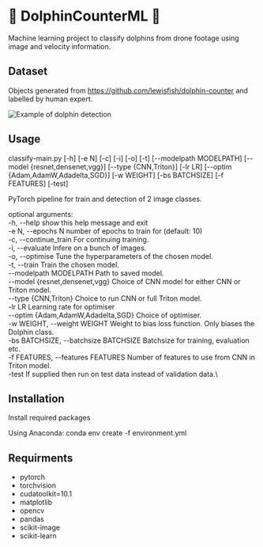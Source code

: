 # :dolphin: DolphinCounterML :dolphin:
Machine learning project to classify dolphins from drone footage using image and velocity information.

## Dataset 
Objects generated from https://github.com/lewisfish/dolphin-counter and labelled by human expert.

![Example of dolphin detection](https://raw.githubusercontent.com/lewisfish/dolphin-counter/master/example.png)


## Usage

classify-main.py [-h] [-e N] [-c] [-i] [-o] [-t] [--modelpath MODELPATH] [--model {resnet,densenet,vgg}] [--type {CNN,Triton}] [-lr LR] [--optim {Adam,AdamW,Adadelta,SGD}] [-w WEIGHT] [-bs BATCHSIZE] [-f FEATURES] [-test]

PyTorch pipeline for train and detection of 2 image classes.

optional arguments:\
  -h, --help            show this help message and exit\
  -e N, --epochs N      number of epochs to train for (default: 10)\
  -c, --continue_train  For continuing training.\
  -i, --evaluate        Infere on a bunch of images.\
  -o, --optimise        Tune the hyperparameters of the chosen model.\
  -t, --train           Train the chosen model.\
  --modelpath MODELPATH Path to saved model.\
  --model {resnet,densenet,vgg} Choice of CNN model for either CNN or Triton model.\
  --type {CNN,Triton}   Choice to run CNN or full Triton model.\
  -lr LR                Learning rate for optimiser\
  --optim {Adam,AdamW,Adadelta,SGD} Choice of optimiser.\
  -w WEIGHT, --weight WEIGHT Weight to bias loss function. Only biases the Dolphin class.\
  -bs BATCHSIZE, --batchsize BATCHSIZE Batchsize for training, evaluation etc.\
  -f FEATURES, --features FEATURES Number of features to use from CNN in Triton model.\
  -test                 If supplied then run on test data instead of validation data.\

## Installation

Install required packages

Using Anaconda:
 conda env create -f environment.yml


## Requirments

  - pytorch
  - torchvision
  - cudatoolkit=10.1
  - matplotlib
  - opencv
  - pandas
  - scikit-image
  - scikit-learn 

